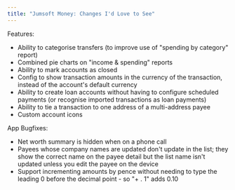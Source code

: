 ```yaml
---
title: "Jumsoft Money: Changes I'd Love to See"
---
```


Features:

* Ability to categorise transfers (to improve use of "spending by category" report)
* Combined pie charts on "income & spending" reports
* Ability to mark accounts as closed
* Config to show transaction amounts in the currency of the transaction, instead of the account's default currency
* Ability to create loan accounts without having to configure scheduled payments (or recognise imported transactions as loan payments)
* Ability to tie a transaction to one address of a multi-address payee
* Custom account icons

App Bugfixes:

* Net worth summary is hidden when on a phone call
* Payees whose company names are updated don't update in the list; they show the correct name on the payee detail but the list name isn't updated unless you edit the payee on the device
* Support incrementing amounts by pence without needing to type the leading 0 before the decimal point - so "+ . 1" adds 0.10
